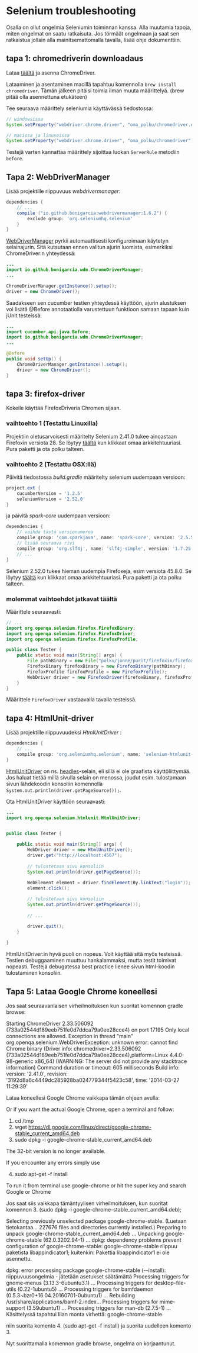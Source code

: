 # Selenium troubleshooting

Osalla on ollut ongelmia Seleniumin toiminnan kanssa. Alla muutamia tapoja, miten ongelmat on saatu ratkaisuta. Jos törmäät ongelmaan ja saat sen ratkaistua jollain alla mainitsemattomalla tavalla, lisää ohje dokumenttiin.

## tapa 1: chromedriverin downloadaus

Lataa [täältä](https://sites.google.com/a/chromium.org/chromedriver/downloads) ja asenna ChromeDriver.

Lataaminen ja asentaminen macillä tapahtuu komennolla `brew install chromedriver`. Tämän jälkeen pitäisi toimia ilman muuta määrittelyä. (brew pitää olla asennettuna etukäteen)

Tee seuraava määrittely seleniumia käyttävässä tiedostossa:

```java
// windowsissa
System.setProperty("webdriver.chrome.driver", "oma_polku/chromedriver.exe"); 

// macissa ja linuxeissa
System.setProperty("webdriver.chrome.driver", "oma_polku/chromedriver"); 
```

Testejä varten kannattaa määrittely sijoittaa luokan <code>ServerRule</code> metodiin <code>before</code>.

## Tapa 2: WebDriverManager

Lisää projektille riippuvuus _webdrivermanager_:

```groovy
dependencies {
    // ...
    compile ("io.github.bonigarcia:webdrivermanager:1.6.2") {
        exclude group: 'org.seleniumhq.selenium'
    }
}
```

[WebDriverManager](https://github.com/bonigarcia/webdrivermanager) pyrkii automaattisesti konfiguroimaan käytetyn selainajurin. Sitä kutsutaan ennen valitun ajurin luomista, esimerkiksi ChromeDriver:n yhteydessä:

```java
...
import io.github.bonigarcia.wdm.ChromeDriverManager;
...

ChromeDriverManager.getInstance().setup();
driver = new ChromeDriver();
```

Saadakseen sen cucumber testien yhteydessä käyttöön, ajurin alustuksen voi lisätä @Before annotaatiolla varustettuun funktioon samaan tapaan kuin jUnit testeissä:

```java
...
import cucumber.api.java.Before;
import io.github.bonigarcia.wdm.ChromeDriverManager;
...

@Before
public void setUp() {
    ChromeDriverManager.getInstance().setup();
    driver = new ChromeDriver();
}
```


## tapa 3: firefox-driver

Kokeile käyttää FirefoxDriveria Chromen sijaan. 

### vaihtoehto 1 (Testattu Linuxilla)

Projektiin oletusarvoisesti määritelty Selenium 2.41.0 tukee ainoastaan Firefoxin versiota 28. Se löytyy [täältä](https://ftp.mozilla.org/pub/firefox/releases/28.0/) kun klikkaat omaa arkkitehtuuriasi. Pura paketti ja ota polku talteen.

### vaihtoehto 2 (Testattu OSX:llä)

Päivitä tiedostossa _build.gradle_ määritelty selenium uudempaan versioon:

```groovy
project.ext {
    cucumberVersion = '1.2.5'
    seleniumVersion = '2.52.0'
}
```

ja päivitä _spark-core_ uudempaan versioon:

```groovy
dependencies {
    // vaihda tästä versionumeroa
    compile group: 'com.sparkjava', name: 'spark-core', version: '2.5.5'
    // lisää seuraava rivi
    compile group: 'org.slf4j', name: 'slf4j-simple', version: '1.7.25'
    // ...
}
```

Selenium 2.52.0 tukee hieman uudempia Firefoxeja, esim versiota 45.8.0. Se löytyy [täältä](https://ftp.mozilla.org/pub/firefox/releases/45.8.0esr/) kun klikkaat omaa arkkitehtuuriasi. Pura paketti ja ota polku talteen.

### molemmat vaihtoehdot jatkavat täältä

Määrittele seuraavasti:
```java
// ...
import org.openqa.selenium.firefox.FirefoxBinary;
import org.openqa.selenium.firefox.FirefoxDriver;
import org.openqa.selenium.firefox.FirefoxProfile;

public class Tester {
    public static void main(String[] args) {
        File pathBinary = new File("polku/jonne/purit/firefoxin/firefox.exe");
        FirefoxBinary firefoxBinary = new FirefoxBinary(pathBinary);
        FirefoxProfile firefoxProfile = new FirefoxProfile();
        WebDriver driver = new FirefoxDriver(firefoxBinary, firefoxProfile);
    } 
}   
```

Määrittele <code>FirefoxDriver</code> vastaavalla tavalla testeissä.
 

## tapa 4: HtmlUnit-driver

Lisää projektille riippuvuudeksi _HtmlUnitDriver_ :

```groovy
dependencies {
    // ...
    compile group: 'org.seleniumhq.selenium', name: 'selenium-htmlunit-driver',version: seleniumVersion  
}
```

[HtmlUnitDriver](https://github.com/SeleniumHQ/selenium/wiki/HtmlUnitDriver) on ns. [headles](https://en.wikipedia.org/wiki/Headless_browser)-selain, eli sillä ei ole graafista käyttöliittymää. Jos haluat tietää millä sivulla selain on menossa, joudut esim. tulostamaan sivun lähdekoodin konsoliin komennolla <code>System.out.println(driver.getPageSource());</code>.

Ota HtmlUnitDriver käyttöön seuraavasti:

```java
...
import org.openqa.selenium.htmlunit.HtmlUnitDriver;


public class Tester {

    public static void main(String[] args) {
        WebDriver driver = new HtmlUnitDriver();
        driver.get("http://localhost:4567");
        
        // tulostetaan sivu konsoliin
        System.out.println(driver.getPageSource());
        
        WebElement element = driver.findElement(By.linkText("login"));
        element.click();

        // tulostetaan sivu konsoliin
        System.out.println(driver.getPageSource());
        
        // ...

        driver.quit();
    }
    
}
```

HtmlUnitDriver:in hyvä puoli on nopeus. Voit käyttää sitä myös testeissä. Testien debuggaaminen muuttuu hankalammaksi, mutta testit toimivat nopeasti. Testejä debugatessa best practice lienee sivun html-koodin tulostaminen konsoliin.

## Tapa 5: Lataa Google Chrome koneellesi

Jos saat seuraavanlaisen virheilmoituksen kun suoritat komennon gradle browse: 

Starting ChromeDriver 2.33.506092 (733a02544d189eeb751fe0d7ddca79a0ee28cce4) on port 17195
Only local connections are allowed.
Exception in thread "main" org.openqa.selenium.WebDriverException: unknown error: cannot find Chrome binary
  (Driver info: chromedriver=2.33.506092 (733a02544d189eeb751fe0d7ddca79a0ee28cce4),platform=Linux 4.4.0-98-generic x86_64) (WARNING: The server did not provide any stacktrace information)
Command duration or timeout: 605 milliseconds
Build info: version: '2.41.0', revision: '3192d8a6c4449dc285928ba024779344f5423c58', time: '2014-03-27 11:29:39'

Lataa koneellesi Google Chrome vaikkapa tämän ohjeen avulla: 



Or if you want the actual Google Chrome, open a terminal and follow:

1. cd /tmp
2. wget https://dl.google.com/linux/direct/google-chrome-stable_current_amd64.deb
3. sudo dpkg -i google-chrome-stable_current_amd64.deb

The 32-bit version is no longer available.

If you encounter any errors simply use

4. sudo apt-get -f install

To run it from terminal use google-chrome or hit the super key and search Google or Chrome

Jos saat siis vaikkapa tämäntyylisen virheilmoituksen, kun suoritat komennon 3. (sudo dpkg -i google-chrome-stable_current_amd64.deb);

Selecting previously unselected package google-chrome-stable.
(Luetaan tietokantaa... 227676 files and directories currently installed.)
Preparing to unpack google-chrome-stable_current_amd64.deb ...
Unpacking google-chrome-stable (62.0.3202.94-1) ...
dpkg: dependency problems prevent configuration of google-chrome-stable:
 google-chrome-stable riippuu paketista libappindicator1; kuitenkin:
  Pakettia libappindicator1 ei ole asennettu.

dpkg: error processing package google-chrome-stable (--install):
 riippuvuusongelmia - jätetään asetukset säätämättä
Processing triggers for gnome-menus (3.13.3-6ubuntu3.1) ...
Processing triggers for desktop-file-utils (0.22-1ubuntu5) ...
Processing triggers for bamfdaemon (0.5.3~bzr0+16.04.20160701-0ubuntu1) ...
Rebuilding /usr/share/applications/bamf-2.index...
Processing triggers for mime-support (3.59ubuntu1) ...
Processing triggers for man-db (2.7.5-1) ...
Käsittelyssä tapahtui liian monta virhettä:
 google-chrome-stable
 
 niin suorita komento 4. (sudo apt-get -f install) ja suorita uudelleen komento 3.
 
 Nyt suorittamalla komennon  gradle browse, ongelma on korjaantunut.

